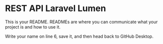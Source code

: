 # REST API Laravel Lumen 

This is your README. READMEs are where you can communicate what your project is and how to use it.

Write your name on line 6, save it, and then head back to GitHub Desktop.
